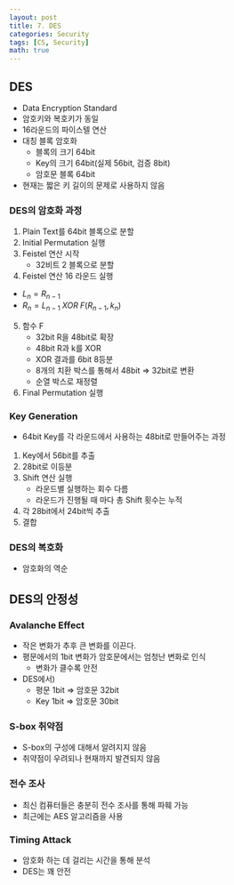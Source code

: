 ```yaml
---
layout: post
title: 7. DES
categories: Security
tags: [CS, Security]
math: true
---
```


## DES

- Data Encryption Standard
- 암호키와 복호키가 동일
- 16라운드의 파이스텔 연산
- 대칭 블록 암호화
  - 블록의 크기 64bit
  - Key의 크기 64bit(실제 56bit, 검증 8bit)
  - 암호문 블록 64bit
- 현재는 짧은 키 길이의 문제로 사용하지 않음

### DES의 암호화 과정

1. Plain Text를 64bit 블록으로 분할
2. Initial Permutation 실행
3. Feistel 연산 시작
   - 32비트 2 블록으로 분할
4. Feistel 연산 16 라운드 실행

- $L_n = R_{n - 1}$
- $R_n = L_{n - 1}\;XOR\;F(R_{n-1}, k_n)$

5. 함수 F
   - 32bit R을 48bit로 확장
   - 48bit R과 k를 XOR
   - XOR 결과를 6bit 8등분
   - 8개의 치환 박스를 통해서 48bit => 32bit로 변환
   - 순열 박스로 재정렬
6. Final Permutation 실행

### Key Generation

- 64bit Key를 각 라운드에서 사용하는 48bit로 만들어주는 과정

1. Key에서 56bit를 추출
2. 28bit로 이등분
3. Shift 연산 실행
   - 라운드별 실행하는 회수 다름
   - 라운드가 진행될 때 마다 총 Shift 횟수는 누적
4. 각 28bit에서 24bit씩 추출
5. 결합

### DES의 복호화

- 암호화의 역순

## DES의 안정성

### Avalanche Effect

- 작은 변화가 추후 큰 변화를 이끈다.
- 평문에서의 1bit 변화가 암호문에서는 엄청난 변화로 인식
  - 변화가 클수록 안전
- DES에서)
  - 평문 1bit => 암호문 32bit
  - Key 1bit => 암호문 30bit

### S-box 취약점

- S-box의 구성에 대해서 알려지지 않음
- 취약점이 우려되나 현재까지 발견되지 않음

### 전수 조사

- 최신 컴퓨터들은 충분히 전수 조사를 통해 파훼 가능
- 최근에는 AES 알고리즘을 사용

### Timing Attack

- 암호화 하는 데 걸리는 시간을 통해 분석
- DES는 꽤 안전
